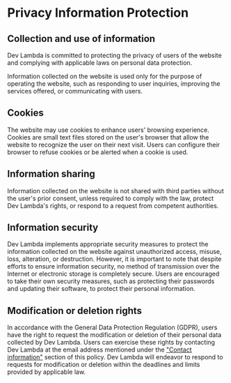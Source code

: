 # Privacy Information Protection

## Collection and use of information

Dev Lambda is committed to protecting the privacy of users of the website and complying with applicable laws on personal data protection.

Information collected on the website is used only for the purpose of operating the website, such as responding to user inquiries, improving the services offered, or communicating with users.

## Cookies

The website may use cookies to enhance users' browsing experience. Cookies are small text files stored on the user's browser that allow the website to recognize the user on their next visit. Users can configure their browser to refuse cookies or be alerted when a cookie is used.

## Information sharing

Information collected on the website is not shared with third parties without the user's prior consent, unless required to comply with the law, protect Dev Lambda's rights, or respond to a request from competent authorities.

## Information security

Dev Lambda implements appropriate security measures to protect the information collected on the website against unauthorized access, misuse, loss, alteration, or destruction. However, it is important to note that despite efforts to ensure information security, no method of transmission over the Internet or electronic storage is completely secure. Users are encouraged to take their own security measures, such as protecting their passwords and updating their software, to protect their personal information.

## Modification or deletion rights

In accordance with the General Data Protection Regulation (GDPR), users have the right to request the modification or deletion of their personal data collected by Dev Lambda. Users can exercise these rights by contacting Dev Lambda at the email address mentioned under the ["Contact information"](/terms/mentions#contact-information) section of this policy. Dev Lambda will endeavor to respond to requests for modification or deletion within the deadlines and limits provided by applicable law.